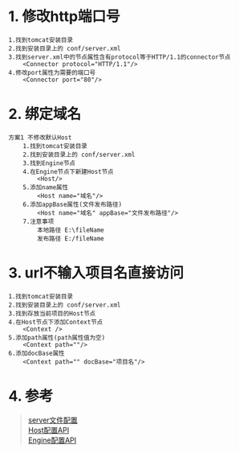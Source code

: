 # 1. 修改http端口号
    1.找到tomcat安装目录
    2.找到安装目录上的 conf/server.xml
    3.找到server.xml中的节点属性含有protocol等于HTTP/1.1的connector节点
        <Connector protocol="HTTP/1.1"/>
    4.修改port属性为需要的端口号
        <Connector port="80"/>       
        
# 2. 绑定域名   
    方案1 不修改默认Host
        1.找到tomcat安装目录
        2.找到安装目录上的 conf/server.xml
        3.找到Engine节点
        4.在Engine节点下新建Host节点
            <Host/>
        5.添加name属性
            <Host name="域名"/>
        6.添加appBase属性(文件发布路径)
            <Host name="域名" appBase="文件发布路径"/>
        7.注意事项
            本地路径 E:\fileName   
            发布路径 E:/fileName
            
# 3. url不输入项目名直接访问
    1.找到tomcat安装目录
    2.找到安装目录上的 conf/server.xml   
    3.找到存放当前项目的Host节点
    4.在Host节点下添加Context节点
        <Context />
    5.添加path属性(path属性值为空)
        <Context path=""/>
    6.添加docBase属性    
        <Context path="" docBase="项目名"/>
        
# 4. 参考
> [server文件配置](https://www.cnblogs.com/f-ck-need-u/p/7727256.html#blog4.4)  
> [Host配置API](https://tomcat.apache.org/tomcat-9.0-doc/config/host.html#Host_Name_Aliases)  
> [Engine配置API](https://tomcat.apache.org/tomcat-9.0-doc/config/engine.html)  